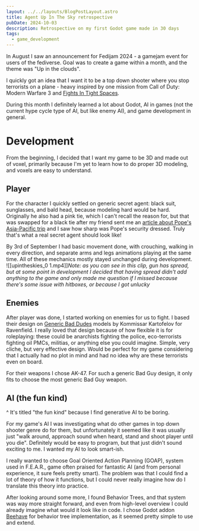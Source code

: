 ```yaml
---
layout: ../../layouts/BlogPostLayout.astro
title: Agent Up In The Sky retrospective
pubDate: 2024-10-03
description: Retrospective on my first Godot game made in 30 days
tags:
  - game_development
---
```

In August I saw an announcement for Fedijam 2024 - a gamejam event for users of the fediverse. Goal was to create a game within a month, and the theme was "Up in the clouds".

I quickly got an idea that I want it to be a top down shooter where you stop terrorists on a plane - heavy inspired by one mission from Call of Duty: Modern Warfare 3  and [Fights In Tight Spaces](https://store.steampowered.com/app/1265820/Fights_in_Tight_Spaces/).

During this month I definitely learned a lot about Godot, AI in games (not the current hype cycle type of AI, but like enemy AI), and game development in general.

# Development
From the beginning, I decided that I want my game to be 3D and made out of voxel, primarily because I'm yet to learn how to do proper 3D modeling, and voxels are easy to understand.

## Player
For the character I quickly settled on generic secret agent: black suit, sunglasses, and bald head, because modeling hard would be hard. Originally he also had a pink tie, which I can't recall the reason for, but that was swapped for a black tie after my friend sent me an [article about Pope's Asia-Pacific trip](https://apnews.com/article/asia-pope-longest-trip-photo-gallery-7509ab7a625fc63d951c05ce5b67a133) and I saw how sharp was Pope's security dressed. Truly that's what a real secret agent should look like!

By 3rd of September I had basic movement done, with crouching, walking in every direction, and separate arms and legs animations playing at the same time. All of these mechanics mostly stayed unchanged during development.
![[upintheskies_0 1.mp4]]*Note: as you can see in this clip, gun has spread, but at some point in development I decided that having spread didn't add anything to the game and only made me question if I missed because there's some issue with hitboxes, or because I got unlucky*

## Enemies
After player was done, I started working on enemies for us to fight. I based their design on [Generic Bad Dudes](https://steamcommunity.com/sharedfiles/filedetails/?id=2208796176&searchtext=Generic+Bad+Dudes) models by Kommissar Kartofelov for Ravenfield. I really loved that design because of how flexible it is for roleplaying: these could be anarchists fighting the police, eco-terrorists fighting oil PMCs, militias, or anything else you could imagine. Simple, very cliche, but very effective design. Would be perfect for my game considering that I actually had no plot in mind and had no idea why are these terrorists even on board.

For their weapons I chose AK-47. For such a generic Bad Guy design, it only fits to choose the most generic Bad Guy weapon.

## AI (the fun kind)
^ It's titled "the fun kind" because I find generative AI to be boring.

For my game's AI I was investigating what do other games in top down shooter genre do for them, but unfortunately it seemed like it was usually just "walk around, approach sound when heard, stand and shoot player until you die". Definitely would be easy to program, but that just didn't sound exciting to me. I wanted my AI to look smart-ish.

I really wanted to choose Goal Oriented Action Planning (GOAP), system used in F.E.A.R., game often praised for fantastic AI (and from personal experience, it sure feels pretty smart). The problem was that I could find a lot of theory of how it functions, but I could never really imagine how do I translate this theory into practice.

After looking around some more, I found Behavior Trees, and that system was way more straight forward, and even from high-level overview I could already imagine what would it look like in code.
I chose Godot addon [Beehave](https://bitbra.in/beehave/) for behavior tree implementation, as it seemed pretty simple to use and extend.

